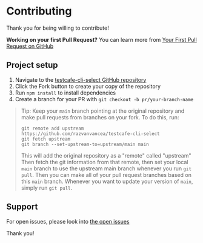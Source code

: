 # Contributing

Thank you for being willing to contribute!

**Working on your first Pull Request?** You can learn more from [Your First Pull Request on GitHub](https://docs.github.com/en/pull-requests/collaborating-with-pull-requests/proposing-changes-to-your-work-with-pull-requests/creating-a-pull-request-from-a-fork)

## Project setup

1. Navigate to the [testcafe-cli-select GitHub repository](https://github.com/razvanvancea/retry-cli.git)
2. Click the Fork button to create your copy of the repository
3. Run `npm install` to install dependencies
4. Create a branch for your PR with `git checkout -b pr/your-branch-name`

> Tip: Keep your `main` branch pointing at the original repository and make
> pull requests from branches on your fork. To do this, run:
>
> ```
> git remote add upstream https://github.com/razvanvancea/testcafe-cli-select
> git fetch upstream
> git branch --set-upstream-to=upstream/main main
> ```
>
> This will add the original repository as a "remote" called "upstream" Then
> fetch the git information from that remote, then set your local `main`
> branch to use the upstream main branch whenever you run `git pull`. Then you
> can make all of your pull request branches based on this `main` branch.
> Whenever you want to update your version of `main`, simply run `git pull`.

## Support

For open issues, please look into [the open issues](https://github.com/razvanvancea/testcafe-cli-select/issues)

Thank you!

